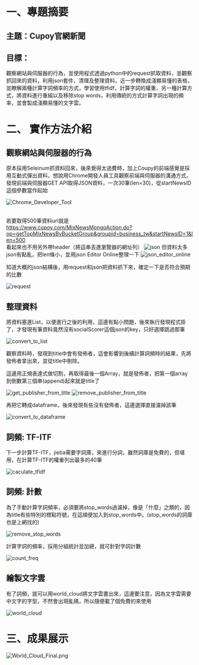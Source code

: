# 一、專題摘要
## 主題：Cupoy官網新聞
## 目標：
<p>觀察網站與伺服器的行為，並使用程式透過python中的request抓取資料，並觀察抓回來的資料，利用json套件，清理及整理資料，近一步轉換成淺顯易懂的表格，並瞭解兩種計算字詞頻率的方式，學習使用tfidf，計算字詞的權重，另一種計算方式，將資料進行重組以及移除stop words，利用傳統的方式計算字詞出現的頻率，並會製成淺顯易懂的文字雲。</p>

# 二、 實作方法介紹
## 觀察網站與伺服器的行為
<p>原本採用Seleinum抓資料回來，後來覺得太過費時，加上Coupy的前端感覺是採用互動式彈出資料，想說用Chrome開發人員工具觀察前端與伺服器的溝通方式，發現前端與伺服器GET API取得JSON資料，一次30筆(len=30)，從startNewsID這個參數當作起始</p>

![Chrome_Developer_Tool](/pictures/Chrome_Developer_Tool.png)

<br>若要取得500筆資料url就是
<br>https://www.cupoy.com/MixNewsMongoAction.do?op=getTopMixNewsByBucketGroup&groupid=business_tw&startNewsID=1&len=500
<br>看起來也不用另外帶header（將這串丟進瀏覽器的網址列）
![json](/pictures/json.png)
但資料太多json有點亂，把len條小，並用json Editor Online整理一下
![json_editor_online](/pictures/json_editor_online.png)

<p>知道大概的json結構後，用request和json把資料抓下來，確定一下是否符合預期的比數</p>

![request](/pictures/request.png)

## 整理資料
<p>將資料塞進List，以便進行之後的利用，這邊有點小問題，後來執行發現程式掛了，才發現有筆資料竟然沒有socialScorer這個json的key，只好選擇跳過那筆</p>

![convert_to_list](/pictures/convert_to_list.png)

<p>觀察資料時，發現到title中會有發佈者，這會影響到後續計算詞頻時的結果，先將發佈者拿出來，並從title中剔除。</p>
<p>這邊用正規表達式做切割，再取得最後一個Array，就是發佈者，把第一個array到倒數第三個串(append)起來就是title了</p>

![get_publisher_from_title](/pictures/get_publisher_from_title.png)
![remove_publisher_from_title](/pictures/remove_publisher_from_title.png)

<p>再把它轉成dataframe，後來發現有些沒有發佈者，這邊選擇直接濾掉該筆</p>

![convert_to_dataframe](/pictures/convert_to_dataframe.png)

## 詞頻: TF-ITF
<p>下一步計算TF-ITF，jieba需要字詞庫，來進行分詞，雖然詞庫是免費的，但堪用，在計算TF-ITF的權重列出最多的40筆</p>

![caculate_tfidf](/pictures/caculate_tfidf.png)

## 詞頻: 計數
<p>為了手動計算字詞頻率，必須要將stop_words過濾掉，像是「什麼」之類的，因為title有些特別的標點符號，在這順便加入到stop_words中。(stop_words的詞庫也是上網找的)</p>

![remove_stop_words](/pictures/remove_stop_words.png)

<p>計算字詞的頻率，採用分組統計並加總，就可針對字詞計數</p>

![count_freq](/pictures/count_freq.png)

## 繪製文字雲
<p>有了詞頻，就可以用world_cloud將文字雲畫出來，這邊要注意，因為文字雲需要中文字的字型，不然會出現亂碼，所以隨便載了個免費的來使用</p>

![world_cloud](/pictures/world_cloud.png)

# 三、成果展示

![World_Cloud_Final.png](/pictures/World_Cloud_Final.png)
